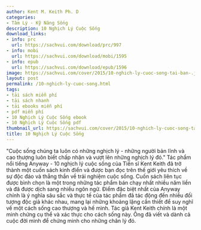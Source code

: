 ```yaml
---
author: Kent M. Keith Ph. D
categories:
- Tâm Lý - Kỹ Năng Sống
description: 10 Nghịch Lý Cuộc Sống
download_links:
- info: prc
  url: https://sachvui.com/download/prc/997
- info: mobi
  url: https://sachvui.com/download/mobi/1595
- info: epub
  url: https://sachvui.com/download/epub/1596
image: https://sachvui.com/cover/2015/10-nghich-ly-cuoc-song-tai-ban-.jpg
layout: post
permalink: /10-nghich-ly-cuoc-song.html
tags:
- tải sách miễn phí
- tải sách nhanh
- tải ebooks miễn phí
- pdf miễn phí
- 10 Nghịch Lý Cuộc Sống ebook
- 10 Nghịch Lý Cuộc Sống pdf
thumbnail_url: https://sachvui.com/cover/2015/10-nghich-ly-cuoc-song-tai-ban-.jpg
title: 10 Nghịch Lý Cuộc Sống
---
```


 <div class="item-desc text-justify"> <p>"Cuộc sống chúng ta luôn có những nghịch lý - những người bản lĩnh và cao thượng luôn biết chấp nhận và vượt lên những nghịch lý đó." Tác phẩm nổi tiếng Anyway - 10 nghịch lý cuộc sống của Tiến sĩ Kent Keith đã trở thành một cuốn sách kinh điển và được bạn đọc trên thế giới yêu thích về sự độc đáo và thẳng thắn về trải nghiệm cuộc sống. Cuốn sách liên tục được bình chọn là một trong những tác phẩm bán chạy nhất nhiều năm liền và đã được dịch sang nhiều ngôn ngữ. Điểm đặc biệt nhất của Anyway chính là ý nghĩa sâu sắc và thực tế của tác phẩm đã tác động đến nhiều đối tượng độc giả khác nhau, mang lại những khoảng lặng cần thiết để suy nghĩ về một cách sống cao thượng và hế mình. Tác giả Kent Keith chính là một minh chứng cụ thể và xác thực cho cách sống này. Ông đã viết và dành cả cuộc đời mình để chứng minh cho những chân lý đó.</p> </div>
